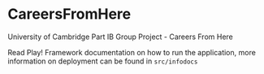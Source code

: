 # CareersFromHere
University of Cambridge Part IB Group Project - Careers From Here

Read Play! Framework documentation on how to run the application, more information on deployment can be found in `src/infodocs`
